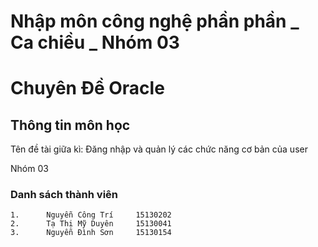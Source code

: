 # Nhập môn công nghệ phần phần _ Ca chiều _ Nhóm 03

# Chuyên Đề Oracle
## Thông tin môn học


Tên đề tài giữa kì: Đăng nhập và quản lý các chức năng cơ bản của user

Nhóm 03


### Danh sách thành viên
	1.		Nguyễn Công Trí		15130202
	2.		Tạ Thị Mỹ Duyên		15130041
	3.		Nguyễn Đình Sơn		15130154
